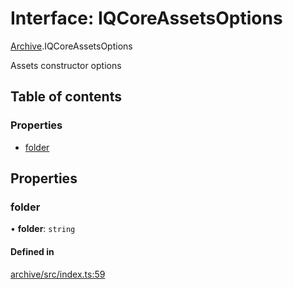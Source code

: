 # Interface: IQCoreAssetsOptions

[Archive](../modules/Archive.md).IQCoreAssetsOptions

Assets constructor options

## Table of contents

### Properties

- [folder](Archive.IQCoreAssetsOptions.md#folder)

## Properties

### folder

• **folder**: `string`

#### Defined in

[archive/src/index.ts:59](https://github.com/iniquitybbs/iniquity/blob/eaec349/packages/archive/src/index.ts#L59)
